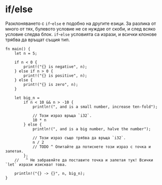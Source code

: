 # if/else

Разклоняването с `if`-`else` е подобно на другите езици. За разлика от много от тях,
булевото условие не се нуждае от скоби, и след всяко условие следва блок. `if`-`else`  условията са изрази,
и всички клонове трябва да връщат същия тип.

```rust,editable
fn main() {
    let n = 5;

    if n < 0 {
        print!("{} is negative", n);
    } else if n > 0 {
        print!("{} is positive", n);
    } else {
        print!("{} is zero", n);
    }

    let big_n =
        if n < 10 && n > -10 {
            println!(", and is a small number, increase ten-fold");

            // Този израз връща `i32`.
            10 * n
        } else {
            println!(", and is a big number, halve the number");

            // Този израз също трябва да връща `i32`.
            n / 2
            // TODO ^ Опитайте да потиснете този израз с точка и запетая.
        };
    //   ^ Не забравяйте да поставите точка и запетая тук! Всички `let` изрази изискват това.

    println!("{} -> {}", n, big_n);
}
```

